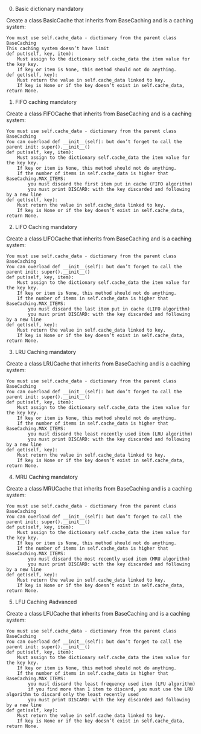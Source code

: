 
0. Basic dictionary
mandatory

Create a class BasicCache that inherits from BaseCaching and is a caching system:

    You must use self.cache_data - dictionary from the parent class BaseCaching
    This caching system doesn’t have limit
    def put(self, key, item):
        Must assign to the dictionary self.cache_data the item value for the key key.
        If key or item is None, this method should not do anything.
    def get(self, key):
        Must return the value in self.cache_data linked to key.
        If key is None or if the key doesn’t exist in self.cache_data, return None.


1. FIFO caching
mandatory

Create a class FIFOCache that inherits from BaseCaching and is a caching system:

    You must use self.cache_data - dictionary from the parent class BaseCaching
    You can overload def __init__(self): but don’t forget to call the parent init: super().__init__()
    def put(self, key, item):
        Must assign to the dictionary self.cache_data the item value for the key key.
        If key or item is None, this method should not do anything.
        If the number of items in self.cache_data is higher that BaseCaching.MAX_ITEMS:
            you must discard the first item put in cache (FIFO algorithm)
            you must print DISCARD: with the key discarded and following by a new line
    def get(self, key):
        Must return the value in self.cache_data linked to key.
        If key is None or if the key doesn’t exist in self.cache_data, return None.


2. LIFO Caching
mandatory

Create a class LIFOCache that inherits from BaseCaching and is a caching system:

    You must use self.cache_data - dictionary from the parent class BaseCaching
    You can overload def __init__(self): but don’t forget to call the parent init: super().__init__()
    def put(self, key, item):
        Must assign to the dictionary self.cache_data the item value for the key key.
        If key or item is None, this method should not do anything.
        If the number of items in self.cache_data is higher that BaseCaching.MAX_ITEMS:
            you must discard the last item put in cache (LIFO algorithm)
            you must print DISCARD: with the key discarded and following by a new line
    def get(self, key):
        Must return the value in self.cache_data linked to key.
        If key is None or if the key doesn’t exist in self.cache_data, return None.


3. LRU Caching
mandatory

Create a class LRUCache that inherits from BaseCaching and is a caching system:

    You must use self.cache_data - dictionary from the parent class BaseCaching
    You can overload def __init__(self): but don’t forget to call the parent init: super().__init__()
    def put(self, key, item):
        Must assign to the dictionary self.cache_data the item value for the key key.
        If key or item is None, this method should not do anything.
        If the number of items in self.cache_data is higher that BaseCaching.MAX_ITEMS:
            you must discard the least recently used item (LRU algorithm)
            you must print DISCARD: with the key discarded and following by a new line
    def get(self, key):
        Must return the value in self.cache_data linked to key.
        If key is None or if the key doesn’t exist in self.cache_data, return None.


4. MRU Caching
mandatory

Create a class MRUCache that inherits from BaseCaching and is a caching system:

    You must use self.cache_data - dictionary from the parent class BaseCaching
    You can overload def __init__(self): but don’t forget to call the parent init: super().__init__()
    def put(self, key, item):
        Must assign to the dictionary self.cache_data the item value for the key key.
        If key or item is None, this method should not do anything.
        If the number of items in self.cache_data is higher that BaseCaching.MAX_ITEMS:
            you must discard the most recently used item (MRU algorithm)
            you must print DISCARD: with the key discarded and following by a new line
    def get(self, key):
        Must return the value in self.cache_data linked to key.
        If key is None or if the key doesn’t exist in self.cache_data, return None.


5. LFU Caching
#advanced

Create a class LFUCache that inherits from BaseCaching and is a caching system:

    You must use self.cache_data - dictionary from the parent class BaseCaching
    You can overload def __init__(self): but don’t forget to call the parent init: super().__init__()
    def put(self, key, item):
        Must assign to the dictionary self.cache_data the item value for the key key.
        If key or item is None, this method should not do anything.
        If the number of items in self.cache_data is higher that BaseCaching.MAX_ITEMS:
            you must discard the least frequency used item (LFU algorithm)
            if you find more than 1 item to discard, you must use the LRU algorithm to discard only the least recently used
            you must print DISCARD: with the key discarded and following by a new line
    def get(self, key):
        Must return the value in self.cache_data linked to key.
        If key is None or if the key doesn’t exist in self.cache_data, return None.
